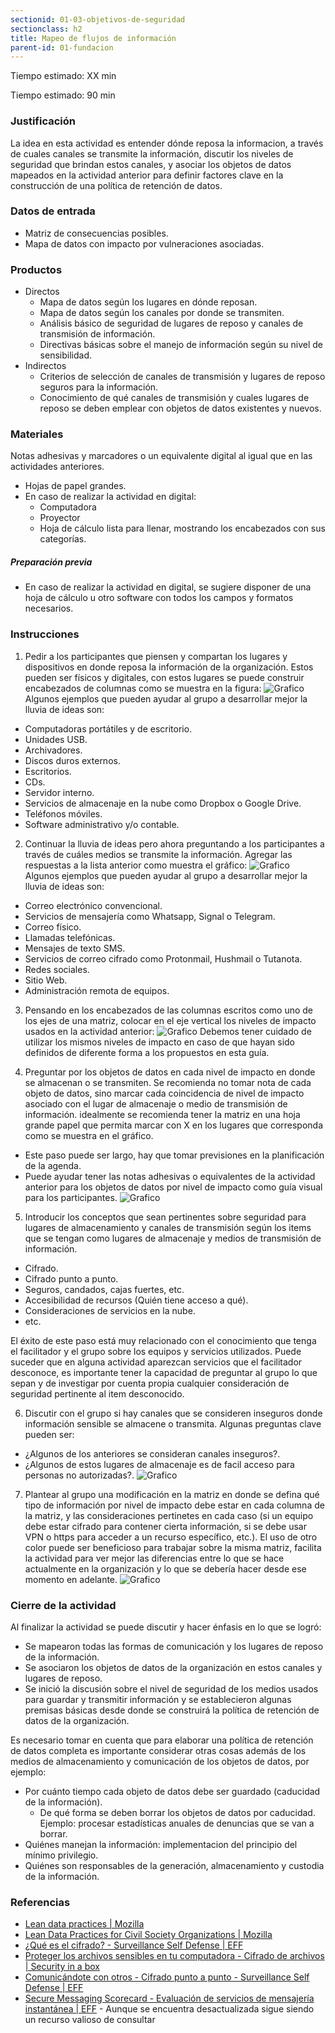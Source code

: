 ```yaml
---
sectionid: 01-03-objetivos-de-seguridad
sectionclass: h2
title: Mapeo de flujos de información
parent-id: 01-fundacion
---
```

Tiempo estimado: XX min

Tiempo estimado: 90 min

### Justificación
La idea en esta actividad es entender dónde reposa la informacion, a través de cuales canales se transmite la información, discutir los niveles de seguridad que brindan estos canales, y asociar los objetos de datos mapeados en la actividad anterior para definir factores clave en la construcción de una política de retención de datos.

### Datos de entrada
* Matriz de consecuencias posibles.
* Mapa de datos con impacto por vulneraciones asociadas.

### Productos
* Directos
  * Mapa de datos según los lugares en dónde reposan.
  * Mapa de datos según los canales por donde se transmiten.
  * Análisis básico de seguridad de lugares de reposo y canales de transmisión de información.
  * Directivas básicas sobre el manejo de información según su nivel de sensibilidad.
* Indirectos
  * Criterios de selección de canales de transmisión y lugares de reposo seguros para la información.
  * Conocimiento de qué canales de transmisión y cuales lugares de reposo se deben emplear con objetos de datos existentes y nuevos.

### Materiales
Notas adhesivas y marcadores o un equivalente digital al igual que en las actividades anteriores.
* Hojas de papel grandes.
* En caso de realizar la actividad en digital:
   * Computadora
   * Proyector
   * Hoja de cálculo lista para llenar, mostrando los encabezados con sus categorías.

##### Preparación previa
* En caso de realizar la actividad en digital, se sugiere disponer de una hoja de cálculo u otro software con todos los campos y formatos necesarios.


### Instrucciones
1. Pedir a los participantes que piensen y compartan los lugares y dispositivos en donde reposa la información de la organización. Estos pueden ser físicos y digitales, con estos lugares se puede construir encabezados de columnas como se muestra en la figura:
  ![Grafico](../img/0104/bocetos-sda-0104-1.png)
  Algunos ejemplos que pueden ayudar al grupo a desarrollar mejor la lluvia de ideas son:
  * Computadoras portátiles y de escritorio.
  * Unidades USB.
  * Archivadores.
  * Discos duros externos.
  * Escritorios.
  * CDs.
  * Servidor interno.
  * Servicios de almacenaje en la nube como Dropbox o Google Drive.
  * Teléfonos móviles.
  * Software administrativo y/o contable.
2. Continuar la lluvia de ideas pero ahora preguntando a los participantes a través de cuáles medios se transmite la información. Agregar las respuestas a la lista anterior como muestra el gráfico:
  ![Grafico](../img/0104/bocetos-sda-0104-2.png)
  Algunos ejemplos que pueden ayudar al grupo a desarrollar mejor la lluvia de ideas son:
  * Correo electrónico convencional.
  * Servicios de mensajería como Whatsapp, Signal o Telegram.
  * Correo físico.
  * Llamadas telefónicas.
  * Mensajes de texto SMS.
  * Servicios de correo cifrado como Protonmail, Hushmail o Tutanota.
  * Redes sociales.
  * Sitio Web.
  * Administración remota de equipos.
3. Pensando en los encabezados de las columnas escritos como uno de los ejes de una matriz, colocar en el eje vertical los niveles de impacto usados en la actividad anterior:
  ![Grafico](../img/0104/bocetos-sda-0104-3.png)
  Debemos tener cuidado de utilizar los mismos niveles de impacto en caso de que hayan sido definidos de diferente forma a los propuestos en esta guía.

4. Preguntar por los objetos de datos en cada nivel de impacto en donde se almacenan o se transmiten. Se recomienda no tomar nota de cada objeto de datos, sino marcar cada coincidencia de nivel de impacto asociado con el lugar de almacenaje o medio de transmisión de información. idealmente se recomienda tener la matriz en una hoja grande papel que permita marcar con X en los lugares que corresponda como se muestra en el gráfico.
  * Este paso puede ser largo, hay que tomar previsiones en la planificación de la agenda.
  * Puede ayudar tener las notas adhesivas o equivalentes de la actividad anterior para los objetos de datos por nivel de impacto como guía visual para los participantes.
  ![Grafico](../img/0104/bocetos-sda-0104-4.png)
5. Introducir los conceptos que sean pertinentes sobre seguridad para lugares de almacenamiento y canales de transmisión según los items que se tengan como lugares de almacenaje y medios de transmisión de información.
  * Cifrado.
  * Cifrado punto a punto.
  * Seguros, candados, cajas fuertes, etc.
  * Accesibilidad de recursos (Quién tiene acceso a qué).
  * Consideraciones de servicios en la nube.
  * etc.

  El éxito de este paso está muy relacionado con el conocimiento que tenga el facilitador y el grupo sobre los equipos y servicios utilizados. Puede suceder que en alguna actividad aparezcan servicios que el facilitador desconoce, es importante tener la capacidad de preguntar al grupo lo que sepan y de investigar por cuenta propia cualquier consideración de seguridad pertinente al item desconocido.

6. Discutir con el grupo si hay canales que se consideren inseguros donde información sensible se almacene o transmita. Algunas preguntas clave pueden ser:
  * ¿Algunos de los anteriores se consideran canales inseguros?.
  * ¿Algunos de estos lugares de almacenaje es de facil acceso para personas no autorizadas?.
  ![Grafico](../img/0104/bocetos-sda-0104-5.png)
7. Plantear al grupo una modificación en la matriz en donde se defina qué tipo de información por nivel de impacto debe estar en cada columna de la matriz, y las consideraciones pertinetes en cada caso (si un equipo debe estar cifrado para contener cierta información, si se debe usar VPN o https para acceder a un recurso específico, etc.). El uso de otro color puede ser beneficioso para trabajar sobre la misma matriz, facilita la actividad para ver mejor las diferencias entre lo que se hace actualmente en la organización y lo que se debería hacer desde ese momento en adelante.
  ![Grafico](../img/0104/bocetos-sda-0104-6.png)

### Cierre de la actividad
Al finalizar la actividad se puede discutir y hacer énfasis en lo que se logró:
* Se mapearon todas las formas de comunicación y los lugares de reposo de la información.
* Se asociaron los objetos de datos de la organización en estos canales y lugares de reposo.
* Se inició la discusión sobre el nivel de seguridad de los medios usados para guardar y transmitir información y se establecieron algunas premisas básicas desde donde se construirá la política de retención de datos de la organización.

Es necesario tomar en cuenta que para elaborar una política de retención de datos completa es importante considerar otras cosas además de los medios de almacenamiento y comunicación de los objetos de datos, por ejemplo:
* Por cuánto tiempo cada objeto de datos debe ser guardado (caducidad de la información).
  * De qué forma se deben borrar los objetos de datos por caducidad. Ejemplo: procesar estadísticas anuales de denuncias que se van a borrar.
* Quiénes manejan la información: implementacion del principio del mínimo privilegio.
* Quiénes son responsables de la generación, almacenamiento y custodia de la información.

### Referencias
* [Lean data practices | Mozilla](https://github.com/mozilla/lean-data-practices)
* [Lean Data Practices for Civil Society Organizations | Mozilla ](https://github.com/mozilla/lean-data-practices-cso)
* [¿Qué es el cifrado? - Surveillance Self Defense | EFF](https://ssd.eff.org/es/module/%C2%BFqu%C3%A9-es-el-cifrado)
* [Proteger los archivos sensibles en tu computadora - Cifrado de archivos | Security in a box](https://securityinabox.org/es/guide/secure-file-storage/)
* [Comunicándote con otros - Cifrado punto a punto - Surveillance Self Defense | EFF](https://ssd.eff.org/es/module/comunic%C3%A1ndote-con-otros#1)
* [Secure Messaging Scorecard - Evaluación de servicios de mensajería instantánea | EFF](https://www.eff.org/node/82654) - Aunque se encuentra desactualizada sigue siendo un recurso valioso de consultar
